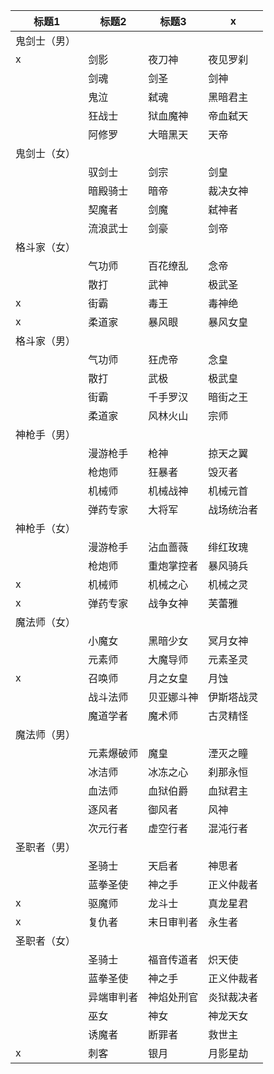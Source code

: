 | 标题1     | 标题2 | 标题3 |x|
|-------    |-------|-------|-|
|鬼剑士（男）|
|x|剑影|夜刀神|夜见罗刹|
||剑魂|剑圣|剑神|
||鬼泣|弑魂|黑暗君主|
||狂战士|狱血魔神|帝血弑天|
||阿修罗|大暗黑天|天帝|
|鬼剑士（女）|
||驭剑士|剑宗|剑皇|
||暗殿骑士|暗帝|裁决女神|
||契魔者|剑魔|弑神者|
||流浪武士|剑豪|剑帝|
|格斗家（女）|
||气功师|百花缭乱|念帝|
||散打|武神|极武圣|
|x|街霸|毒王|毒神绝|
|x|柔道家|暴风眼|暴风女皇|
|格斗家（男） |
||气功师|狂虎帝|念皇|
||散打|武极|极武皇|
||街霸|千手罗汉|暗街之王|
||柔道家|风林火山|宗师|
|神枪手（男） |
||漫游枪手|枪神|掠天之翼|
||枪炮师|狂暴者|毁灭者|
||机械师|机械战神|机械元首|
||弹药专家|大将军|战场统治者|
|神枪手（女） |
||漫游枪手|沾血蔷薇|绯红玫瑰|
||枪炮师|重炮掌控者|暴风骑兵|
|x|机械师|机械之心|机械之灵 |
|x|弹药专家|战争女神|芙蕾雅|
|魔法师（女） |
||小魔女|黑暗少女|冥月女神|
||元素师|大魔导师|元素圣灵|
|x|召唤师|月之女皇|月蚀|
||战斗法师|贝亚娜斗神|伊斯塔战灵|
||魔道学者|魔术师|古灵精怪|
|魔法师（男）|
||元素爆破师|魔皇|湮灭之瞳|
||冰洁师|冰冻之心|刹那永恒|
||血法师|血狱伯爵|血狱君主|
||逐风者|御风者|风神  |
||次元行者|虚空行者|混沌行者|
|圣职者（男）|
||圣骑士|天启者|神思者|
||蓝拳圣使|神之手|正义仲裁者|
|x|驱魔师|龙斗士|真龙星君|
|x|复仇者|末日审判者|永生者|
|圣职者（女） |
||圣骑士|福音传道者|炽天使|
||蓝拳圣使|神之手|正义仲裁者|
||异端审判者|神焰处刑官|炎狱裁决者|
||巫女|神女|神龙天女|
||诱魔者|断罪者|救世主|
|x|刺客|银月|月影星劫|
